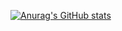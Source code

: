 [![Anurag's GitHub stats](https://github-readme-stats.vercel.app/api?username=taimast)](https://github.com/anuraghazra/github-readme-stats)
